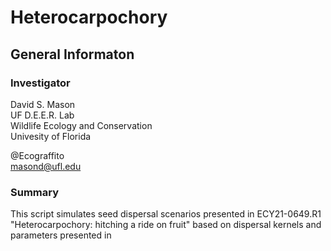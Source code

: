 # Heterocarpochory

## General Informaton

### Investigator
David S. Mason  
UF D.E.E.R. Lab  
Wildlife Ecology and Conservation  
Univesity of Florida  

@Ecograffito  
masond@ufl.edu  

### Summary
This script simulates seed dispersal scenarios presented in ECY21-0649.R1 "Heterocarpochory: hitching a ride on fruit" based on dispersal kernels and parameters presented in 


